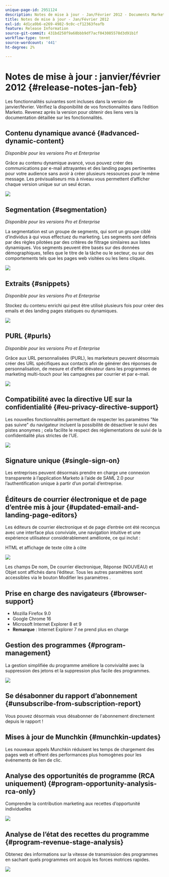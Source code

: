 ```yaml
---
unique-page-id: 2951124
description: Notes de mise à jour - Jan/Février 2012 - Documents Marketo - Documentation du produit
title: Notes de mise à jour - Jan/Février 2012
exl-id: 4d1ca9b6-e269-4982-9c0c-cf12363feafb
feature: Release Information
source-git-commit: 431bd258f9a68bbb9df7acf043085578d3d91b1f
workflow-type: tm+mt
source-wordcount: '441'
ht-degree: 2%

---
```


# Notes de mise à jour : janvier/février 2012 {#release-notes-jan-feb}

Les fonctionnalités suivantes sont incluses dans la version de janvier/février. Vérifiez la disponibilité de vos fonctionnalités dans l’édition Marketo. Revenez après la version pour obtenir des liens vers la documentation détaillée sur les fonctionnalités.

## Contenu dynamique avancé {#advanced-dynamic-content}

_Disponible pour les versions Pro et Enterprise_

Grâce au contenu dynamique avancé, vous pouvez créer des communications par e-mail attrayantes et des landing pages pertinentes pour votre audience sans avoir à créer plusieurs ressources pour le même message. Les prévisualiseurs mis à niveau vous permettent d’afficher chaque version unique sur un seul écran.

![](assets/image2014-9-23-9-3a50-3a27.png)

## Segmentation  {#segmentation}

_Disponible pour les versions Pro et Enterprise_

La segmentation est un groupe de segments, qui sont un groupe ciblé d’individus à qui vous effectuez du marketing. Les segments sont définis par des règles pilotées par des critères de filtrage similaires aux listes dynamiques. Vos segments peuvent être basés sur des données démographiques, telles que le titre de la tâche ou le secteur, ou sur des comportements tels que les pages web visitées ou les liens cliqués.

![](assets/image2014-9-23-9-3a50-3a42.png)

## Extraits {#snippets}

_Disponible pour les versions Pro et Enterprise_

Stockez du contenu enrichi qui peut être utilisé plusieurs fois pour créer des emails et des landing pages statiques ou dynamiques.

![](assets/image2014-9-23-9-3a50-3a58.png)

## PURL {#purls}

_Disponible pour les versions Pro et Enterprise_

Grâce aux URL personnalisées (PURL), les marketeurs peuvent désormais créer des URL spécifiques aux contacts afin de générer des réponses de personnalisation, de mesure et d’effet élévateur dans les programmes de marketing multi-touch pour les campagnes par courrier et par e-mail.

![](assets/image2014-9-23-9-3a51-3a11.png)

## Compatibilité avec la directive UE sur la confidentialité {#eu-privacy-directive-support}

Les nouvelles fonctionnalités permettant de respecter les paramètres &quot;Ne pas suivre&quot; du navigateur incluent la possibilité de désactiver le suivi des pistes anonymes ; cela facilite le respect des réglementations de suivi de la confidentialité plus strictes de l’UE.

![](assets/image2014-9-23-9-3a51-3a32.png)

## Signature unique {#single-sign-on}

Les entreprises peuvent désormais prendre en charge une connexion transparente à l’application Marketo à l’aide de SAML 2.0 pour l’authentification unique à partir d’un portail d’entreprise.

## Éditeurs de courrier électronique et de page d’entrée mis à jour {#updated-email-and-landing-page-editors}

Les éditeurs de courrier électronique et de page d’entrée ont été reconçus avec une interface plus conviviale, une navigation intuitive et une expérience utilisateur considérablement améliorée, ce qui inclut :

HTML et affichage de texte côte à côte

![](assets/image2014-9-23-9-3a51-3a54.png)

Les champs De nom, De courrier électronique, Réponse (NOUVEAU) et Objet sont affichés dans l’éditeur. Tous les autres paramètres sont accessibles via le bouton Modifier les paramètres .

## Prise en charge des navigateurs {#browser-support}

* Mozilla Firefox 9.0
* Google Chrome 16
* Microsoft Internet Explorer 8 et 9
* **Remarque** : Internet Explorer 7 ne prend plus en charge

## Gestion des programmes {#program-management}

La gestion simplifiée du programme améliore la convivialité avec la suppression des jetons et la suppression plus facile des programmes.

![](assets/image2014-9-23-9-3a52-3a11.png)

## Se désabonner du rapport d’abonnement {#unsubscribe-from-subscription-report}

Vous pouvez désormais vous désabonner de l&#39;abonnement directement depuis le rapport !

## Mises à jour de Munchkin {#munchkin-updates}

Les nouveaux appels Munchkin réduisent les temps de chargement des pages web et offrent des performances plus homogènes pour les événements de lien de clic.

## Analyse des opportunités de programme (RCA uniquement) {#program-opportunity-analysis-rca-only}

Comprendre la contribution marketing aux recettes d’opportunité individuelles

![](assets/image2014-9-23-9-3a52-3a30.png)

## Analyse de l’état des recettes du programme {#program-revenue-stage-analysis}

Obtenez des informations sur la vitesse de transmission des programmes en sachant quels programmes ont acquis les forces motrices rapides.

![](assets/image2014-9-23-9-3a52-3a47.png)
